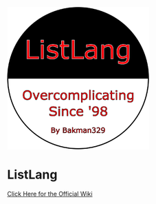 <img src="Images/Logo.png" width="330">

# ListLang
[Click Here for the Official Wiki](https://github.com/bakman329/Language/wiki)